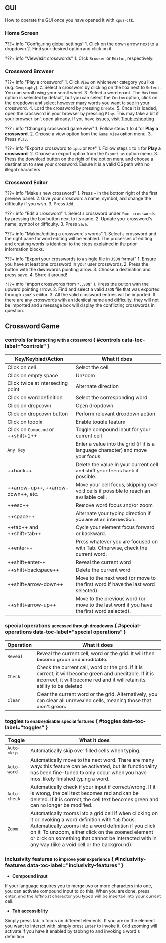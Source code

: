 ## GUI
How to operate the GUI once you have opened it with `xpuz-ctk`.

### Home Screen
???+ info "Configuring global settings"
    1. Click on the down arrow next to a dropdown
    2. Find your desired option and click on it.

???+ info "View/edit crosswords"
    1. Click `Browser` or `Editor`, respectively.

### Crossword Browser
???+ info "Play a crossword"
    1. Click `View` on whichever category you like (e.g. `Geography`).
    2. Select a crossword by clicking on the box next to `Select`. You can scroll using your scroll wheel.
    3. Select a word count. The `Maximum` option is selected by default, but you can select the `Custom` option, click on the dropdown and select however many words you want to see in your crossword.
    4. Load the crossword by pressing `Create`.
    5. Once it is loaded, open the crossword in your browser by pressing `Play`. This may take a bit if your browser isn't open already. If you have issues, visit [Troubleshooting](troubleshooting.md)

???+ info "Changing crossword game view"
    1. Follow steps `1` to `4` for **Play a crossword**.
    2. Choose a view option from the `Game view` option menu.
    3. Press `Play`.

???+ info "Export a crossword to `ipuz` or `PDF`"
    1. Follow steps `1` to `4` for **Play a crossword**.
    2. Choose an export option from the `Export as` option menu.
    3. Press the download button on the right of the option menu and choose a destination to save your crossword. Ensure it is a valid OS path with no illegal characters.

### Crossword Editor
???+ info "Make a new crossword"
    1. Press `+` in the bottom right of the first preview panel.
    2. Give your crossword a name, symbol, and change the difficulty if you wish.
    3. Press `Add`.

???+ info "Edit a crossword"
    1. Select a crossword under `Your crosswords` by pressing the box button next to its name.
    2. Update your crossword's name, symbol or difficulty.
    3. Press `Save`.

???+ info "Making/editing a crossword's words"
    1. Select a crossword and the right pane for word editing will be enabled. The processes of editing and creating words is identical to the steps explained in the prior information blocks.

???+ info "Export your crosswords to a single file in `JSON` format"
    1. Ensure you have at least one crossword in your user crosswords.
    2. Press the button with the downwards pointing arrow.
    3. Choose a destination and press save.
    4. Share it around!

???+ info "Import crosswords from `*.JSON`"
    1. Press the button with the upward pointing arrow.
    2. Find and select a valid `JSON` file that was exported through `xpuz`'s editor.
    3. All the valid crossword entries will be imported. If there are any crosswords with an identical name and difficulty, they will not be imported and a message box will display the conflicting crosswords in question.

## Crossword Game

### controls <small>for interacting with a crossword</small> { #controls data-toc-label="controls" }

| Key/Keybind/Action | What it does |
| ------------------ | ------------ |
| Click on cell | Select the cell |
| Click on empty space | Unzoom |
| Click twice at intersecting point | Alternate direction |
| Click on word definition | Select the corresponding word |
| Click on dropdown | Open dropdown |
| Click on dropdown button | Perform relevant dropdown action |
| Click on toggle | Enable toggle feature |
| Click on `Compound` or ++shift+1++ | Toggle compound input for your current cell |
| `Any Key` | Enter a value into the grid (if it is a language character) and move your focus. |
| ++back++ | Delete the value in your current cell and shift your focus back if possible. |
| ++arrow-up++, ++arrow-down++, etc. | Move your cell focus, skipping over void cells if possible to reach an available cell. |
| ++esc++ | Remove word focus and/or zoom |
| ++space++ | Alternate your typing direction if you are at an intersection. |
| ++tab++ and ++shift+tab++ | Cycle your element focus forward or backward. |
| ++enter++ | Press whatever you are focused on with Tab. Otherwise, check the current word. |
| ++shift+enter++ | Reveal the current word |
| ++shift+backspace++ | Delete the current word |
| ++shift+arrow-down++ | Move to the next word (or move to the first word if have the last word selected). |
| ++shift+arrow-up++ | Move to the previous word (or move to the last word if you have the first word selected). |

### special operations <small>accessed through dropdowns</small> { #special-operations data-toc-label="special operations" }

| Operation | What it does |
| --------- | ------------ |
| `Reveal` | Reveal the current cell, word or the grid. It will then become green and uneditable. |
| `Check` | Check the current cell, word or the grid. If it is correct, it will become green and uneditable. If it is incorrect, it will become red and it will retain its ability to be deleted.
| `Clear` | Clear the current word or the grid. Alternatively, you can clear all unrevealed cells, meaning those that aren't green. |

### toggles <small>to enable/disable special features</small> { #toggles data-toc-label="toggles" }

| Toggle | What it does |
| ------ | ------------ |
| `Auto-skip` | Automatically skip over filled cells when typing. |
| `Auto-word` | Automatically move to the next word. There are many ways this feature can be activated, but its functionality has been fine-tuned to only occur when you have most likely finished typing a word. |
| `Auto-check` | Automatically check if your input if correct/wrong. If it is wrong, the cell text becomes red and can be deleted. If it is correct, the cell text becomes green and can no longer be modified. |
| `Zoom` | Automatically zooms into a grid cell if when clicking on it or invoking a word definition with `Tab` focus. Automatically zooms into a word definition if you click on it. To unzoom, either click on the zoomed element or click on something that cannot be interacted with in any way (like a void cell or the background). |

### inclusivity features <small>to improve your experience</small> { #inclusivity-features data-toc-label="inclusivity-features" }
- **Compound input**

If your language requires you to merge two or more characters into one, you can activate compound input to do this. When you are done, press enter, and the leftmost character you typed will be inserted into your current cell.

- **Tab accessibility**

Simply press tab to focus on different elements. If you are on the element you want to interact with, simply press `Enter` to invoke it. Grid zooming will activate if you have it enabled by tabbing to and invoking a word's definition.